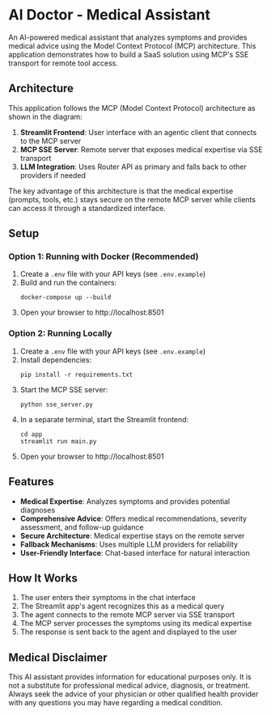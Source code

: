 # AI Doctor - Medical Assistant

An AI-powered medical assistant that analyzes symptoms and provides medical advice using the Model Context Protocol (MCP) architecture. This application demonstrates how to build a SaaS solution using MCP's SSE transport for remote tool access.

## Architecture

This application follows the MCP (Model Context Protocol) architecture as shown in the diagram:

1. **Streamlit Frontend**: User interface with an agentic client that connects to the MCP server
2. **MCP SSE Server**: Remote server that exposes medical expertise via SSE transport
3. **LLM Integration**: Uses Router API as primary and falls back to other providers if needed

The key advantage of this architecture is that the medical expertise (prompts, tools, etc.) stays secure on the remote MCP server while clients can access it through a standardized interface.

## Setup

### Option 1: Running with Docker (Recommended)

1. Create a `.env` file with your API keys (see `.env.example`)
2. Build and run the containers:
   ```
   docker-compose up --build
   ```
3. Open your browser to http://localhost:8501

### Option 2: Running Locally

1. Create a `.env` file with your API keys (see `.env.example`)
2. Install dependencies:
   ```
   pip install -r requirements.txt
   ```
3. Start the MCP SSE server:
   ```
   python sse_server.py
   ```
4. In a separate terminal, start the Streamlit frontend:
   ```
   cd app
   streamlit run main.py
   ```
5. Open your browser to http://localhost:8501

## Features

- **Medical Expertise**: Analyzes symptoms and provides potential diagnoses
- **Comprehensive Advice**: Offers medical recommendations, severity assessment, and follow-up guidance
- **Secure Architecture**: Medical expertise stays on the remote server
- **Fallback Mechanisms**: Uses multiple LLM providers for reliability
- **User-Friendly Interface**: Chat-based interface for natural interaction

## How It Works

1. The user enters their symptoms in the chat interface
2. The Streamlit app's agent recognizes this as a medical query
3. The agent connects to the remote MCP server via SSE transport
4. The MCP server processes the symptoms using its medical expertise
5. The response is sent back to the agent and displayed to the user

## Medical Disclaimer

This AI assistant provides information for educational purposes only. It is not a substitute for professional medical advice, diagnosis, or treatment. Always seek the advice of your physician or other qualified health provider with any questions you may have regarding a medical condition.
